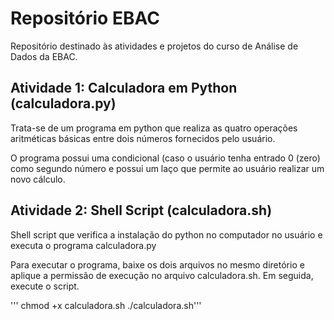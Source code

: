 # Repositório EBAC

Repositório destinado às atividades e projetos do curso de Análise de Dados da EBAC.

## Atividade 1: Calculadora em Python (calculadora.py)
Trata-se de um programa em python que realiza as quatro operações aritméticas básicas
entre dois números fornecidos pelo usuário.

O programa possui uma condicional (caso o usuário tenha entrado 0 (zero) como segundo
número e possui um laço que permite ao usuário realizar um novo cálculo.


## Atividade 2: Shell Script (calculadora.sh)
Shell script que verifica a instalação do python no computador no usuário e executa o
programa calculadora.py

Para executar o programa, baixe os dois arquivos no mesmo diretório e aplique a permissão
de execução no arquivo calculadora.sh. Em seguida, execute o script.

'''<bash>
chmod +x calculadora.sh
./calculadora.sh'''
